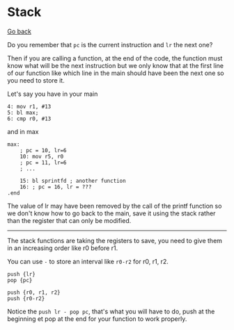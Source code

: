 # Stack

[Go back](..)

Do you remember that ``pc`` is the current instruction
and ``lr`` the next one?

Then if you are calling a function, at the end of the
code, the function must know what will be the next instruction
but we only know that at the first line of our function
like which line in the main should have been the next
one so you need to store it.

Let's say you have in your main

```asm6502
4: mov r1, #13
5: bl max;
6: cmp r0, #13
```

and in max

```asm6502
max:
    ; pc = 10, lr=6
    10: mov r5, r0
    ; pc = 11, lr=6
    ; ...

    15: bl sprintfd ; another function
    16: ; pc = 16, lr = ???
.end
```

The value of lr may have been removed by the call
of the printf function so we don't know how to go back
to the main, save it using the stack rather than the
register that can only be modified.

<hr class="sl">

The stack functions are taking the registers to save,
you need to give them in an increasing order like
r0 before r1.

You can use ``-`` to store an interval like `r0-r2`
for r0, r1, r2.

```asm6502
push {lr}
pop {pc}

push {r0, r1, r2}
push {r0-r2}
```

Notice the ``push lr - pop pc``, that's what you will
have to do, push at the beginning et pop at the end
for your function to work properly.
